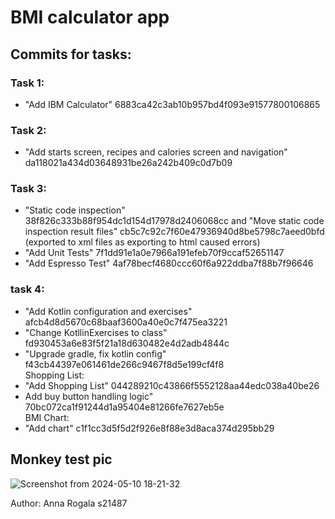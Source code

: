 # BMI calculator app

## Commits for tasks:
### Task 1:  
- "Add IBM Calculator" 6883ca42c3ab10b957bd4f093e91577800106865
### Task 2:  
- "Add starts screen, recipes and calories screen and navigation" da118021a434d03648931be26a242b409c0d7b09
### Task 3:  
- "Static code inspection" 38f826c333b88f954dc1d154d17978d2406068cc and "Move static code inspection result files" cb5c7c92c7f60e47936940d8be5798c7aeed0bfd (exported to xml files as exporting to html caused errors)  
- "Add Unit Tests" 7f1dd91e1a0e7966a191efeb70f9ccaf52651147  
- "Add Espresso Test" 4af78becf4680ccc60f6a922ddba7f88b7f96646
### task 4:
- "Add Kotlin configuration and exercises" afcb4d8d5670c68baaf3600a40e0c7f475ea3221
- "Change KotllinExercises to class" fd930453a6e83f5f21a18d630482e4d2adb4844c
- "Upgrade gradle, fix kotlin config" f43cb44397e061461de266c9467f8d5e199cf4f8  
Shopping List: 
- "Add Shopping List" 044289210c43866f5552128aa44edc038a40be26
- Add buy button handling logic" 70bc072ca1f91244d1a95404e81266fe7627eb5e  
BMI Chart:
- "Add chart" c1f1cc3d5f5d2f926e8f88e3d8aca374d295bb29

## Monkey test pic

![Screenshot from 2024-05-10 18-21-32](https://github.com/annarogala/BMI_android_app/assets/13242654/9f825267-4bc6-4806-bcf0-2e7f03f0cb31)




Author: Anna Rogala s21487
